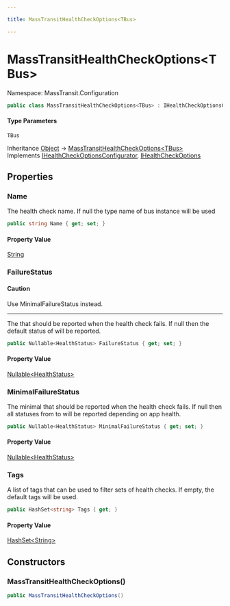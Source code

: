 ```yaml
---

title: MassTransitHealthCheckOptions<TBus>

---
```


# MassTransitHealthCheckOptions\<TBus\>

Namespace: MassTransit.Configuration

```csharp
public class MassTransitHealthCheckOptions<TBus> : IHealthCheckOptionsConfigurator, IHealthCheckOptions
```

#### Type Parameters

`TBus`<br/>

Inheritance [Object](https://learn.microsoft.com/en-us/dotnet/api/system.object) → [MassTransitHealthCheckOptions\<TBus\>](../masstransit-configuration/masstransithealthcheckoptions-1)<br/>
Implements [IHealthCheckOptionsConfigurator](../masstransit/ihealthcheckoptionsconfigurator), [IHealthCheckOptions](../masstransit-configuration/ihealthcheckoptions)

## Properties

### **Name**

The health check name. If null the type name of bus instance will be used

```csharp
public string Name { get; set; }
```

#### Property Value

[String](https://learn.microsoft.com/en-us/dotnet/api/system.string)<br/>

### **FailureStatus**

#### Caution

Use MinimalFailureStatus instead.

---

The  that should be reported when the health check fails.
 If null then the default status of  will be reported.

```csharp
public Nullable<HealthStatus> FailureStatus { get; set; }
```

#### Property Value

[Nullable\<HealthStatus\>](https://learn.microsoft.com/en-us/dotnet/api/system.nullable-1)<br/>

### **MinimalFailureStatus**

The minimal  that should be reported when the health check fails.
 If null then all statuses from  to  will be reported depending on app health.

```csharp
public Nullable<HealthStatus> MinimalFailureStatus { get; set; }
```

#### Property Value

[Nullable\<HealthStatus\>](https://learn.microsoft.com/en-us/dotnet/api/system.nullable-1)<br/>

### **Tags**

A list of tags that can be used to filter sets of health checks. If empty, the default tags
 will be used.

```csharp
public HashSet<string> Tags { get; }
```

#### Property Value

[HashSet\<String\>](https://learn.microsoft.com/en-us/dotnet/api/system.collections.generic.hashset-1)<br/>

## Constructors

### **MassTransitHealthCheckOptions()**

```csharp
public MassTransitHealthCheckOptions()
```
